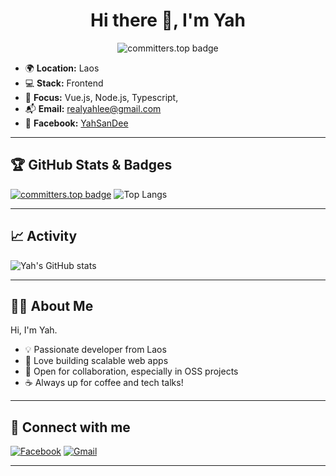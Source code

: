 <h1 align="center">Hi there 👋, I'm Yah</h1>
<p align="center">
  <img src="https://user-badge.committers.top/laos_private/realyah.svg" alt="committers.top badge"/>
</p>

- 🌍  **Location:** Laos  
- 💻  **Stack:** Frontend
- 🚀  **Focus:** Vue.js, Node.js, Typescript,
- 📬  **Email:** realyahlee@gmail.com  
- 📱  **Facebook:** [YahSanDee](https://facebook.com/YahSanDee)

---

## 🏆 GitHub Stats & Badges

[![committers.top badge](https://user-badge.committers.top/laos_private/realyah.svg)](https://user-badge.committers.top/laos_private/realyah)
![Top Langs](https://github-readme-stats.vercel.app/api/top-langs/?username=realyah&layout=compact&hide=css,html)

---

## 📈 Activity

![Yah's GitHub stats](https://github-readme-stats.vercel.app/api?username=realyah&show_icons=true&theme=default)

---

## 👨‍💻 About Me

Hi, I'm Yah.  
- 💡 Passionate developer from Laos  
- 🧩 Love building scalable web apps  
- 🏅 Open for collaboration, especially in OSS projects
- ☕ Always up for coffee and tech talks!

---

## 🔗 Connect with me

[![Facebook](https://img.shields.io/badge/Facebook-1877F2?style=flat&logo=facebook&logoColor=white)](https://facebook.com/YahSanDee)
[![Gmail](https://img.shields.io/badge/Gmail-D14836?style=flat&logo=gmail&logoColor=white)](mailto:realyahlee@gmail.com)

---
